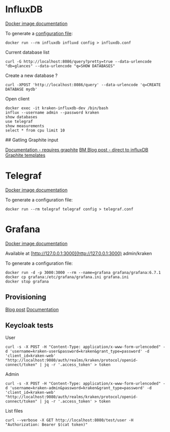 # InfluxDB

[Docker image documentation](https://docs.docker.com/samples/library/influxdb/#configuration)

To generate a [configuration file](https://docs.influxdata.com/influxdb/v1.6/administration/config/#configuration-overview):

```
docker run --rm influxdb influxd config > influxdb.conf
```

Current database list

```
curl -G http://localhost:8086/query?pretty=true --data-urlencode "db=glances" --data-urlencode "q=SHOW DATABASES"
```

Create a new database ?

```
curl -XPOST 'http://localhost:8086/query' --data-urlencode 'q=CREATE DATABASE mydb'
```

Open client

```
docker exec -it kraken-influxdb-dev /bin/bash
influx --username admin --password kraken
show databases
use telegraf
show measurements
select * from cpu limit 10
```

## Gatling Graphite input

[Documentation - requires graphite](https://gatling.io/docs/3.0/realtime_monitoring/)
[BM Blog post - direct to influxDB](https://www.blazemeter.com/blog/gatling-tests-monitoring-with-grafana-and-influxdb)
[Graphite templates](https://github.com/influxdata/influxdb/blob/master/services/graphite/README.md)

# Telegraf

[Docker image documentation](https://docs.docker.com/samples/library/telegraf/)

To generate a configuration file:

```
docker run --rm telegraf telegraf config > telegraf.conf
```

# Grafana

[Docker image documentation](http://docs.grafana.org/installation/docker/)

Available at [http://127.0.0.1:3000](http://127.0.0.1:3000) admin/kraken

To generate a configuration file:

```
docker run -d -p 3000:3000 --rm --name=grafana grafana/grafana:6.7.1
docker cp grafana:/etc/grafana/grafana.ini grafana.ini
docker stop grafana
```

## Provisioning
[Blog post](https://ops.tips/blog/initialize-grafana-with-preconfigured-dashboards/#configuring-grafana)
[Documentation](http://docs.grafana.org/administration/provisioning/)


## Keycloak tests


User
```
curl -s -X POST -H "Content-Type: application/x-www-form-urlencoded" -d 'username=kraken-user&password=kraken&grant_type=password' -d 'client_id=kraken-web' "http://localhost:9080/auth/realms/kraken/protocol/openid-connect/token" | jq -r '.access_token' > token
```

Admin
```
curl -s -X POST -H "Content-Type: application/x-www-form-urlencoded" -d 'username=kraken-admin&password=kraken&grant_type=password' -d 'client_id=kraken-web' "http://localhost:9080/auth/realms/kraken/protocol/openid-connect/token" | jq -r '.access_token' > token
```

List files
```
curl --verbose -X GET http://localhost:8080/test/user -H "Authorization: Bearer $(cat token)"
```